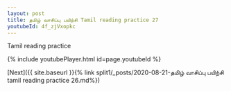 ```yaml
---
layout: post
title: தமிழ் வாசிப்பு பயிற்சி Tamil reading practice 27
youtubeId: 4f_zjVxopkc
---
```

 
 
Tamil reading practice
 
 
 
 
 


{% include youtubePlayer.html id=page.youtubeId %}
 
[Next]({{ site.baseurl }}{% link  split1/_posts/2020-08-21-தமிழ் வாசிப்பு பயிற்சி tamil reading practice 26.md%})
 
